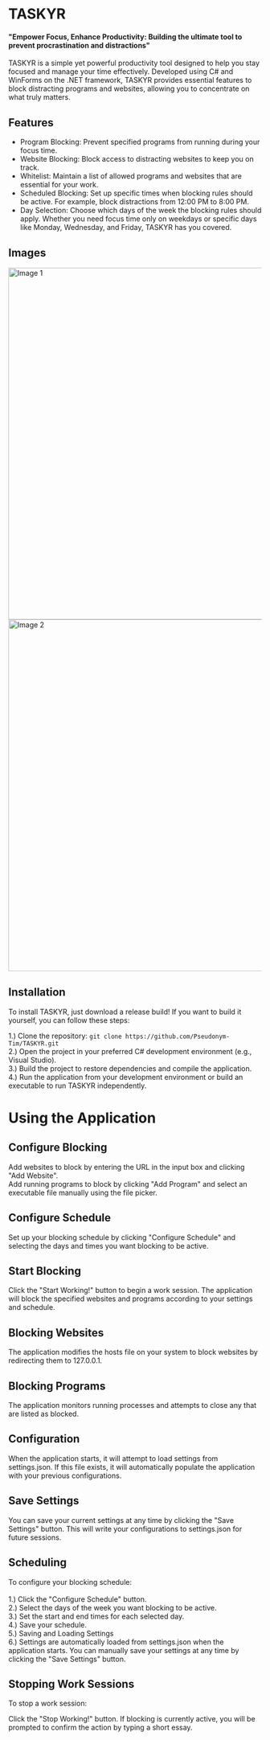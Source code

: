 # TASKYR 
#### <b>"Empower Focus, Enhance Productivity: Building the ultimate tool to prevent procrastination and distractions"</b>
TASKYR is a simple yet powerful productivity tool designed to help you stay focused and manage your time effectively. Developed using C# and WinForms on the .NET framework, TASKYR provides essential features to block distracting programs and websites, allowing you to concentrate on what truly matters.

## Features
* Program Blocking: Prevent specified programs from running during your focus time.
* Website Blocking: Block access to distracting websites to keep you on track.
* Whitelist: Maintain a list of allowed programs and websites that are essential for your work.
* Scheduled Blocking: Set up specific times when blocking rules should be active. For example, block distractions from 12:00 PM to 8:00 PM.
* Day Selection: Choose which days of the week the blocking rules should apply. Whether you need focus time only on weekdays or specific days like Monday, Wednesday, and Friday, TASKYR has you covered.

## Images
<img src="https://pseudonym-tim.dev/img/projects/taskyr/taskyr-1.PNG" alt="Image 1" width="700"/>
<img src="https://pseudonym-tim.dev/img/projects/taskyr/taskyr-2.PNG" alt="Image 2" width="700"/>

## Installation
To install TASKYR, just download a release build! If you want to build it yourself, you can follow these steps:

1.) Clone the repository:
```git clone https://github.com/Pseudonym-Tim/TASKYR.git```
</br> 2.) Open the project in your preferred C# development environment (e.g., Visual Studio).
</br> 3.) Build the project to restore dependencies and compile the application.
</br> 4.) Run the application from your development environment or build an executable to run TASKYR independently.

# Using the Application
## Configure Blocking

Add websites to block by entering the URL in the input box and clicking "Add Website".
</br>Add running programs to block by clicking "Add Program" and select an executable file manually using the file picker.
## Configure Schedule

Set up your blocking schedule by clicking "Configure Schedule" and selecting the days and times you want blocking to be active.
## Start Blocking

Click the "Start Working!" button to begin a work session. The application will block the specified websites and programs according to your settings and schedule.
## Blocking Websites
The application modifies the hosts file on your system to block websites by redirecting them to 127.0.0.1.

## Blocking Programs
The application monitors running processes and attempts to close any that are listed as blocked.

## Configuration
When the application starts, it will attempt to load settings from settings.json. If this file exists, it will automatically populate the application with your previous configurations.

## Save Settings
You can save your current settings at any time by clicking the "Save Settings" button. This will write your configurations to settings.json for future sessions.

## Scheduling
To configure your blocking schedule:
</br>
</br> 1.) Click the "Configure Schedule" button.
</br> 2.) Select the days of the week you want blocking to be active.
</br> 3.) Set the start and end times for each selected day.
</br> 4.) Save your schedule.
</br> 5.) Saving and Loading Settings
</br> 6.) Settings are automatically loaded from settings.json when the application starts. You can manually save your settings at any time by clicking the "Save Settings" button.

## Stopping Work Sessions
To stop a work session:

Click the "Stop Working!" button.
If blocking is currently active, you will be prompted to confirm the action by typing a short essay.
